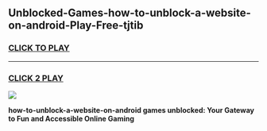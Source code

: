 
## Unblocked-Games-how-to-unblock-a-website-on-android-Play-Free-tjtib
<h3>
<a href="https://premium76.site?title=how-to-unblock-a-website-on-android&ref=18A1">CLICK TO PLAY</a></h3>
<hr>

<h3>
<a href="https://premium76.site?title=how-to-unblock-a-website-on-android&ref=18A1">CLICK 2 PLAY</a>
  
</h3>

<a href="https://premium76.site?title=how-to-unblock-a-website-on-android&ref=18A1"><img src="https://clearcache.store/games.png"></a>


**how-to-unblock-a-website-on-android games unblocked: Your Gateway to Fun and Accessible Online Gaming**
